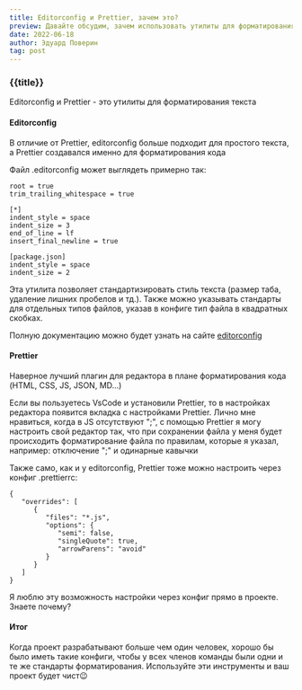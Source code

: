 ```yaml
---
title: Editorconfig и Prettier, зачем это?
preview: Давайте обсудим, зачем использовать утилиты для форматирования текста и как это помогает в совместной разработке?
date: 2022-06-18
author: Эдуард Поверин
tag: post
---
```


### {{title}}

Editorconfig и Prettier - это утилиты для форматирования текста

#### Editorconfig

В отличие от Prettier, editorconfig больше подходит для простого текста, а Prettier создавался именно для форматирования кода

Файл .editorconfig может выглядеть примерно так:

```
root = true
trim_trailing_whitespace = true

[*]
indent_style = space
indent_size = 3
end_of_line = lf
insert_final_newline = true

[package.json]
indent_style = space
indent_size = 2
```

Эта утилита позволяет стандартизировать стиль текста (размер таба, удаление лишних пробелов и тд.). Также можно указывать стандарты для отдельных типов файлов, указав в конфиге тип файла в квадратных скобках.

Полную документацию можно будет узнать на сайте [editorconfig](https://editorconfig.org/)

#### Prettier

Наверное лучший плагин для редактора в плане форматирования кода (HTML, CSS, JS, JSON, MD...)

Если вы пользуетесь VsCode и установили Prettier, то в настройках редактора появится вкладка с настройками Prettier. Лично мне нравиться, когда в JS отсутствуют ";", с помощью Prettier я могу настроить свой редактор так, что при сохранении файла у меня будет происходить форматирование файла по правилам, которые я указал, например: отключение ";" и одинарные кавычки

Также само, как и у editorconfig, Prettier тоже можно настроить через конфиг .prettierrc:

```
{
   "overrides": [
      {
         "files": "*.js",
         "options": {
            "semi": false,
            "singleQuote": true,
            "arrowParens": "avoid"
         }
      }
   ]
}
```

Я люблю эту возможность настройки через конфиг прямо в проекте. Знаете почему?

#### Итог

Когда проект разрабатывают больше чем один человек, хорошо бы было иметь такие конфиги, чтобы у всех членов команды были одни и те же стандарты форматирования. Используйте эти инструменты и ваш проект будет чист😉
